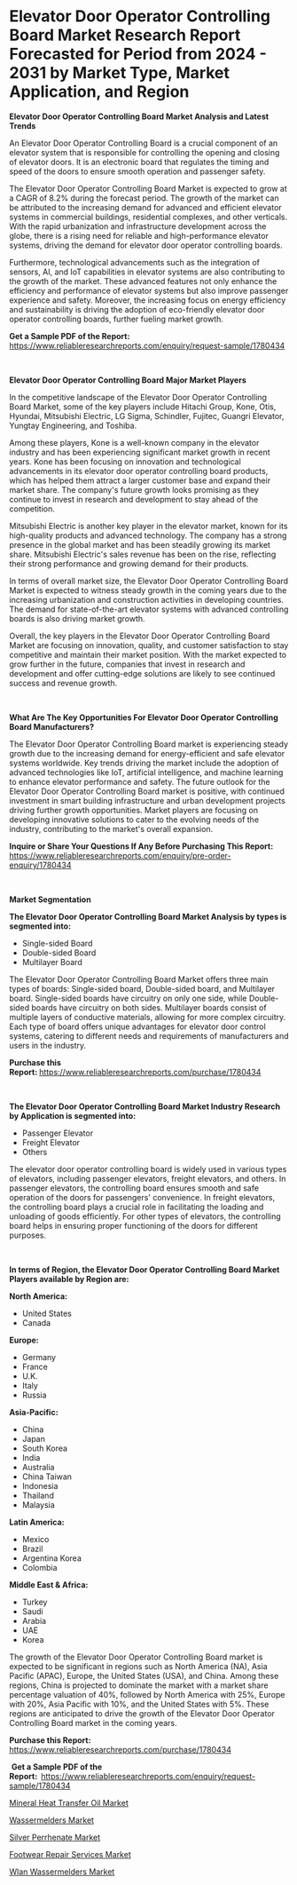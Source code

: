 <p><h1>Elevator Door Operator Controlling Board Market Research Report Forecasted for Period from 2024 -  2031 by Market Type, Market Application, and Region</h1></p><p><strong>Elevator Door Operator Controlling Board Market Analysis and Latest Trends</strong></p>
<p><p>An Elevator Door Operator Controlling Board is a crucial component of an elevator system that is responsible for controlling the opening and closing of elevator doors. It is an electronic board that regulates the timing and speed of the doors to ensure smooth operation and passenger safety.</p><p>The Elevator Door Operator Controlling Board Market is expected to grow at a CAGR of 8.2% during the forecast period. The growth of the market can be attributed to the increasing demand for advanced and efficient elevator systems in commercial buildings, residential complexes, and other verticals. With the rapid urbanization and infrastructure development across the globe, there is a rising need for reliable and high-performance elevator systems, driving the demand for elevator door operator controlling boards.</p><p>Furthermore, technological advancements such as the integration of sensors, AI, and IoT capabilities in elevator systems are also contributing to the growth of the market. These advanced features not only enhance the efficiency and performance of elevator systems but also improve passenger experience and safety. Moreover, the increasing focus on energy efficiency and sustainability is driving the adoption of eco-friendly elevator door operator controlling boards, further fueling market growth.</p></p>
<p><strong>Get a Sample PDF of the Report:&nbsp;</strong> <a href="https://www.reliableresearchreports.com/enquiry/request-sample/1780434">https://www.reliableresearchreports.com/enquiry/request-sample/1780434</a></p>
<p>&nbsp;</p>
<p><strong>Elevator Door Operator Controlling Board Major Market Players</strong></p>
<p><p>In the competitive landscape of the Elevator Door Operator Controlling Board Market, some of the key players include Hitachi Group, Kone, Otis, Hyundai, Mitsubishi Electric, LG Sigma, Schindler, Fujitec, Guangri Elevator, Yungtay Engineering, and Toshiba. </p><p>Among these players, Kone is a well-known company in the elevator industry and has been experiencing significant market growth in recent years. Kone has been focusing on innovation and technological advancements in its elevator door operator controlling board products, which has helped them attract a larger customer base and expand their market share. The company's future growth looks promising as they continue to invest in research and development to stay ahead of the competition.</p><p>Mitsubishi Electric is another key player in the elevator market, known for its high-quality products and advanced technology. The company has a strong presence in the global market and has been steadily growing its market share. Mitsubishi Electric's sales revenue has been on the rise, reflecting their strong performance and growing demand for their products.</p><p>In terms of overall market size, the Elevator Door Operator Controlling Board Market is expected to witness steady growth in the coming years due to the increasing urbanization and construction activities in developing countries. The demand for state-of-the-art elevator systems with advanced controlling boards is also driving market growth.</p><p>Overall, the key players in the Elevator Door Operator Controlling Board Market are focusing on innovation, quality, and customer satisfaction to stay competitive and maintain their market position. With the market expected to grow further in the future, companies that invest in research and development and offer cutting-edge solutions are likely to see continued success and revenue growth.</p></p>
<p>&nbsp;</p>
<p><strong>What Are The Key Opportunities For Elevator Door Operator Controlling Board Manufacturers?</strong></p>
<p><p>The Elevator Door Operator Controlling Board market is experiencing steady growth due to the increasing demand for energy-efficient and safe elevator systems worldwide. Key trends driving the market include the adoption of advanced technologies like IoT, artificial intelligence, and machine learning to enhance elevator performance and safety. The future outlook for the Elevator Door Operator Controlling Board market is positive, with continued investment in smart building infrastructure and urban development projects driving further growth opportunities. Market players are focusing on developing innovative solutions to cater to the evolving needs of the industry, contributing to the market's overall expansion.</p></p>
<p><strong>Inquire or Share Your Questions If Any Before Purchasing This Report:</strong> <a href="https://www.reliableresearchreports.com/enquiry/pre-order-enquiry/1780434">https://www.reliableresearchreports.com/enquiry/pre-order-enquiry/1780434</a></p>
<p>&nbsp;</p>
<p><strong>Market Segmentation</strong></p>
<p><strong>The Elevator Door Operator Controlling Board Market Analysis by types is segmented into:</strong></p>
<p><ul><li>Single-sided Board</li><li>Double-sided Board</li><li>Multilayer Board</li></ul></p>
<p><p>The Elevator Door Operator Controlling Board Market offers three main types of boards: Single-sided board, Double-sided board, and Multilayer board. Single-sided boards have circuitry on only one side, while Double-sided boards have circuitry on both sides. Multilayer boards consist of multiple layers of conductive materials, allowing for more complex circuitry. Each type of board offers unique advantages for elevator door control systems, catering to different needs and requirements of manufacturers and users in the industry.</p></p>
<p><strong>Purchase this Report:&nbsp;</strong><a href="https://www.reliableresearchreports.com/purchase/1780434">https://www.reliableresearchreports.com/purchase/1780434</a></p>
<p>&nbsp;</p>
<p><strong>The Elevator Door Operator Controlling Board Market Industry Research by Application is segmented into:</strong></p>
<p><ul><li>Passenger Elevator</li><li>Freight Elevator</li><li>Others</li></ul></p>
<p><p>The elevator door operator controlling board is widely used in various types of elevators, including passenger elevators, freight elevators, and others. In passenger elevators, the controlling board ensures smooth and safe operation of the doors for passengers' convenience. In freight elevators, the controlling board plays a crucial role in facilitating the loading and unloading of goods efficiently. For other types of elevators, the controlling board helps in ensuring proper functioning of the doors for different purposes.</p></p>
<p>&nbsp;</p>
<p><strong>In terms of Region, the Elevator Door Operator Controlling Board Market Players available by Region are:</strong></p>
<p>
    <p> <strong> North America: </strong>
        <ul>
            <li>United States</li>
            <li>Canada</li>
        </ul>
        </p> 
    <p> <strong> Europe: </strong>
        <ul>
            <li>Germany</li>
            <li>France</li>
            <li>U.K.</li>
            <li>Italy</li>
            <li>Russia</li>
        </ul>
        </p> 
    <p> <strong> Asia-Pacific: </strong>
        <ul>
            <li>China</li>
            <li>Japan</li>
            <li>South Korea</li>
            <li>India</li>
            <li>Australia</li>
            <li>China Taiwan</li>
            <li>Indonesia</li>
            <li>Thailand</li>
            <li>Malaysia</li>
        </ul>
        </p> 
    <p> <strong> Latin America: </strong>
        <ul>
            <li>Mexico</li>
            <li>Brazil</li>
            <li>Argentina Korea</li>
            <li>Colombia</li>
        </ul>
        </p> 
    <p> <strong> Middle East & Africa: </strong>
        <ul>
            <li>Turkey</li>
            <li>Saudi</li>
            <li>Arabia</li>
            <li>UAE</li>
            <li>Korea</li>
        </ul>
    </p>
    </p>
<p><p>The growth of the Elevator Door Operator Controlling Board market is expected to be significant in regions such as North America (NA), Asia Pacific (APAC), Europe, the United States (USA), and China. Among these regions, China is projected to dominate the market with a market share percentage valuation of 40%, followed by North America with 25%, Europe with 20%, Asia Pacific with 10%, and the United States with 5%. These regions are anticipated to drive the growth of the Elevator Door Operator Controlling Board market in the coming years.</p></p>
<p><strong>Purchase this Report: </strong><a href="https://www.reliableresearchreports.com/purchase/1780434">https://www.reliableresearchreports.com/purchase/1780434</a></p>
<p>&nbsp;<strong>Get a Sample PDF of the Report:&nbsp;&nbsp;</strong><a href="https://www.reliableresearchreports.com/enquiry/request-sample/1780434">https://www.reliableresearchreports.com/enquiry/request-sample/1780434</a></p>
<p><strong></strong></p>
<p><p><a href="https://github.com/nicholepatriciadoylenwnrjr0/Market-Research-Report-List-1/blob/main/mineral-heat-transfer-oil-market.md">Mineral Heat Transfer Oil Market</a></p><p><a href="https://github.com/gamblestampleyjenny50m5sl6/Market-Research-Report-List-1/blob/main/wassermelders-market.md">Wassermelders Market</a></p><p><a href="https://github.com/joannesouthgate/Market-Research-Report-List-2/blob/main/silver-perrhenate-market.md">Silver Perrhenate Market</a></p><p><a href="https://github.com/sofayahoo2023/Market-Research-Report-List-3/blob/main/footwear-repair-services-market.md">Footwear Repair Services Market</a></p><p><a href="https://github.com/wwwkeltoum/Market-Research-Report-List-2/blob/main/wlan-wassermelders-market.md">Wlan Wassermelders Market</a></p></p>